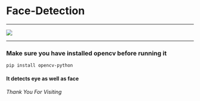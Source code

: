 # Face-Detection
<hr>
<img src="https://github.com/triyam/Face-Detection/blob/main/sample.jpg">
<hr>

<h3> Make sure you have installed opencv before running it </h3>

    pip install opencv-python
    
<h4>It detects eye as well as face</h4>
<h6>Thank You For Visiting</h6>
